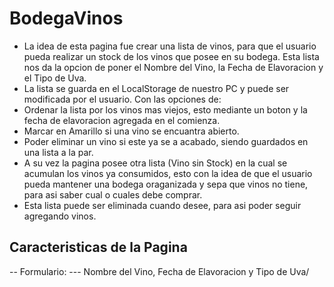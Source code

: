 # BodegaVinos

- La idea de esta pagina fue crear una lista de vinos, para que el usuario pueda realizar un stock de los vinos que posee en su bodega. Esta lista nos da la opcion de poner el Nombre del Vino, la Fecha de Elavoracion y el Tipo de Uva.
- La lista se guarda en el LocalStorage de nuestro PC y puede ser modificada por el usuario. Con las opciones de:
- Ordenar la lista por los vinos mas viejos, esto mediante un boton y la fecha de elavoracion agregada en el comienza.
- Marcar en Amarillo si una vino se encuantra abierto.
- Poder eliminar un vino si este ya se a acabado, siendo guardados en una lista a la par.
- A su vez la pagina posee otra lista (Vino sin Stock) en la cual se acumulan los vinos ya consumidos, esto con la idea de que el usuario pueda mantener una bodega oraganizada y sepa que vinos no tiene, para asi saber cual o cuales debe comprar.
- Esta lista puede ser eliminada cuando desee, para asi poder seguir agregando vinos.

## Caracteristicas de la Pagina

-- Formulario:
--- Nombre del Vino, Fecha de Elavoracion y Tipo de Uva/
